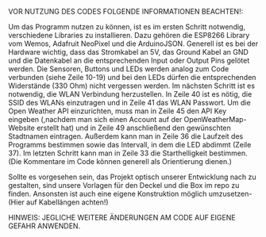 VOR NUTZUNG DES CODES FOLGENDE INFORMATIONEN BEACHTEN!:

Um das Programm nutzen zu können, ist es im ersten Schritt notwendig, verschiedene Libraries zu installieren. Dazu gehören die ESP8266 Library vom Wemos, Adafruit NeoPixel und die ArduinoJSON. Generell ist es bei der Hardware wichtig, dass das Stromkabel an 5V, das Ground Kabel an GND und die Datenkabel an die entsprechenden Input oder Output Pins gelötet werden. Die Sensoren, Buttons und LEDs werden analog zum Code verbunden (siehe Zeile 10-19) und bei den LEDs dürfen die entsprechenden Widerstände (330 Ohm) nicht vergessen werden. Im nächsten Schritt ist es notwendig, die WLAN Verbindung herzustellen. In Zeile 40 ist es nötig, die SSID des WLANs einzutragen und in Zeile 41 das WLAN Passwort. Um die Open Weather API einzurichten, muss man in Zeile 45 den API Key eingeben (,nachdem man sich einen Account auf der OpenWeatherMap-Website erstellt hat) und in Zeile 49 anschließend den gewünschten Stadtnamen eintragen. Außerdem kann man in Zeile 36 die Laufzeit des Programms bestimmen sowie das Intervall, in dem die LED abdimmt (Zeile 37). Im letzten Schritt kann man in Zeile 33 die Starthelligkeit bestimmen. (Die Kommentare im Code können generell als Orientierung dienen.)

Sollte es vorgesehen sein, das Projekt optisch unserer Entwicklung nach zu gestalten, sind unsere Vorlagen für den Deckel und die Box im repo zu finden. Ansonsten ist auch eine eigene Konstruktion möglich umzusetzen- (Hier auf Kabellängen achten!)

HINWEIS: JEGLICHE WEITERE ÄNDERUNGEN AM CODE AUF EIGENE GEFAHR ANWENDEN.
